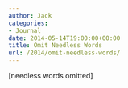 ```yaml
---
author: Jack
categories:
- Journal
date: 2014-05-14T19:00:00+00:00
title: Omit Needless Words
url: /2014/omit-needless-words/
---
```


[needless words omitted]